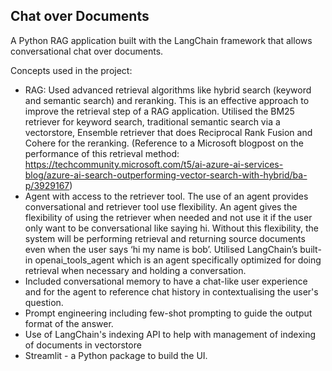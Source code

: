 ## Chat over Documents

A Python RAG application built with the LangChain framework that allows conversational chat over documents. 

Concepts used in the project:

- RAG: Used advanced retrieval algorithms like hybrid search (keyword and semantic search) and reranking. This is an effective approach to improve the retrieval step of a RAG application. Utilised the BM25 retriever for keyword search, traditional semantic search via a vectorstore, Ensemble retriever that does Reciprocal Rank Fusion and Cohere for the reranking. (Reference to a Microsoft blogpost on the performance of this retrieval method: https://techcommunity.microsoft.com/t5/ai-azure-ai-services-blog/azure-ai-search-outperforming-vector-search-with-hybrid/ba-p/3929167)
- Agent with access to the retriever tool. The use of an agent provides conversational and retriever tool use flexibility. An agent gives the flexibility of using the retriever when needed and not use it if the user only want to be conversational like saying hi. Without this flexibility, the system will be performing retrieval and returning source documents even when the user says ‘hi my name is bob’. Utilised LangChain’s built-in openai_tools_agent which is an agent specifically optimized for doing retrieval when necessary and holding a conversation.
- Included conversational memory to have a chat-like user experience and for the agent to reference chat history in contextualising the user's question.
- Prompt engineering including few-shot prompting to guide the output format of the answer.
- Use of LangChain's indexing API to help with management of indexing of documents in vectorstore
- Streamlit - a Python package to build the UI.


